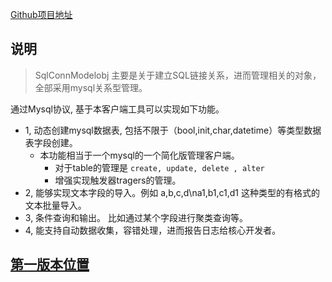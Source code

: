 [Github项目地址](https://github.com/the-champions-of-capua/SqlConnModelobj)

## 说明
> SqlConnModelobj 主要是关于建立SQL链接关系，进而管理相关的对象，全部采用mysql关系型管理。

通过Mysql协议, 基于本客户端工具可以实现如下功能。
- 1, 动态创建mysql数据表, 包括不限于（bool,init,char,datetime）等类型数据表字段创建。
  - 本功能相当于一个mysql的一个简化版管理客户端。
      - 对于table的管理是 `create, update, delete , alter`
      - 增强实现触发器tragers的管理。      
- 2, 能够实现文本字段的导入。例如 a,b,c,d\na1,b1,c1,d1 这种类型的有格式的文本批量导入。
- 3, 条件查询和输出。 比如通过某个字段进行聚类查询等。
- 4, 能支持自动数据收集，容错处理，进而报告日志给核心开发者。


## [第一版本位置](./src/readme.md)